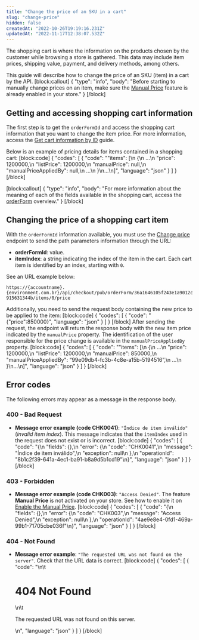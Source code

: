```yaml
---
title: "Change the price of an SKU in a cart"
slug: "change-price"
hidden: false
createdAt: "2022-10-26T19:19:16.231Z"
updatedAt: "2022-11-17T12:38:07.532Z"
---
```

The shopping cart is where the information on the products chosen by the customer while browsing a store is gathered. This data may include item prices, shipping value, payment, and delivery methods, among others.

This guide will describe how to change the price of an SKU (item) in a cart by the API.
[block:callout]
{
  "type": "info",
  "body": "Before starting to manually change prices on an item, make sure the [Manual Price](https://developers.vtex.com/vtex-rest-api/docs/enable-the-manual-price) feature is already enabled in your store."
}
[/block]
## Getting and accessing shopping cart information

The first step is to get the `orderFormId` and access the shopping cart information that you want to change the item price. For more information, access the [Get cart information by ID](https://developers.vtex.com/vtex-rest-api/docs/get-cart-information-by-id) guide.

Below is an example of pricing details for items contained in a shopping cart:
[block:code]
{
  "codes": [
    {
      "code": "\"items\": [\n        {\n            ...\n            \"price\": 1200000,\n            \"listPrice\": 1200000,\n            \"manualPrice\": null,\n            \"manualPriceAppliedBy\": null,\n            ...\n }\n...\n]",
      "language": "json"
    }
  ]
}
[/block]

[block:callout]
{
  "type": "info",
  "body": "For more information about the meaning of each of the fields available in the shopping cart, access the [orderForm](https://developers.vtex.com/vtex-rest-api/reference/orderform-fields) overview."
}
[/block]
## Changing the price of a shopping cart item

With the `orderFormId` information available, you must use the [Change price](https://developers.vtex.com/vtex-rest-api/reference/pricechange) endpoint to send the path parameters information through the URL:

- **orderFormId**: value.
- **itemIndex**: a string indicating the index of the item in the cart. Each cart item is identified by an index, starting with `0`.

See an URL example below:

`https://{accountname}.{environment.com.br}/api/checkout/pub/orderForm/36a1646105f243e1a9012c915631344b/items/0/price`

Additionally, you need to send the request body containing the new price to be applied to the item:
[block:code]
{
  "codes": [
    {
      "code": "{\"price\":850000}",
      "language": "json"
    }
  ]
}
[/block]
After sending the request, the endpoint will return the response body with the new item price indicated by the `manualPrice` property. The identification of the user responsible for the price change is available in the `manualPriceAppliedBy` property.
[block:code]
{
  "codes": [
    {
      "code": "\"items\": [\n        {\n            ...\n            \"price\": 1200000,\n            \"listPrice\": 1200000,\n            \"manualPrice\": 850000,\n            \"manualPriceAppliedBy\": “99e09db4-fc3b-4c8e-a15b-5194516”,\n            ...\n }\n...\n]",
      "language": "json"
    }
  ]
}
[/block]
## Error codes

The following errors may appear as a message in the response body.

### 400 - Bad Request

- **Message error example (code CHK0041)**: `"Índice de item inválido"` (*invalid item index*). This message indicates that the `itemIndex` used in the request does not exist or is incorrect.
[block:code]
{
  "codes": [
    {
      "code": "{\n    \"fields\": {},\n    \"error\": {\n        \"code\": \"CHK0041\",\n        \"message\": \"Índice de item inválido\",\n        \"exception\": null\n    },\n    \"operationId\": \"8b1c2f39-641a-4ec1-ba91-b8a9d5b1cd19\"\n}",
      "language": "json"
    }
  ]
}
[/block]
### 403 - Forbidden

- **Message error example (code CHK003)**: `"Access Denied"`. The feature **Manual Price** is not activated on your store. See how to enable it on [Enable the Manual Price](https://developers.vtex.com/vtex-rest-api/docs/enable-the-manual-price).
[block:code]
{
  "codes": [
    {
      "code": "{\n    \"fields\": {},\n    \"error\": {\n        \"code\": \"CHK003\",\n        \"message\": \"Access Denied\",\n        \"exception\": null\n    },\n    \"operationId\": \"4ae9e8e4-0fd1-469a-99b1-71705cbe036f\"\n}",
      "language": "json"
    }
  ]
}
[/block]
### 404 - Not Found

- **Message error example**: `"The requested URL was not found on the server"`. Check that the URL data is correct.
[block:code]
{
  "codes": [
    {
      "code": "<body>\n\t<h1>404 Not Found</h1>\n\t<p>The requested URL was not found on this server.</p>\n</body>",
      "language": "json"
    }
  ]
}
[/block]